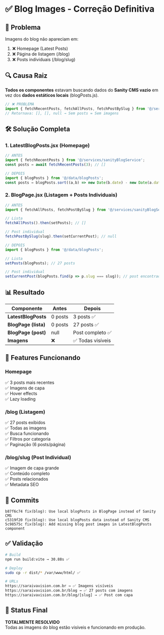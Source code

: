 # ✅ Blog Images - Correção Definitiva

## 🎯 Problema
Imagens do blog não apareciam em:
1. ❌ Homepage (Latest Posts) 
2. ❌ Página de listagem (/blog)
3. ❌ Posts individuais (/blog/slug)

## 🔍 Causa Raiz
**Todos os componentes** estavam buscando dados do **Sanity CMS vazio** em vez dos **dados estáticos locais** (blogPosts.js).

```javascript
// ❌ PROBLEMA
import { fetchRecentPosts, fetchAllPosts, fetchPostBySlug } from '@/services/sanityBlogService';
// Retornava: [], [], null → Sem posts = Sem imagens
```

## 🛠️ Solução Completa

### 1. LatestBlogPosts.jsx (Homepage)
```javascript
// ANTES
import { fetchRecentPosts } from '@/services/sanityBlogService';
const posts = await fetchRecentPosts(3); // []

// DEPOIS
import { blogPosts } from '@/data/blogPosts';
const posts = blogPosts.sort((a,b) => new Date(b.date) - new Date(a.date)).slice(0,3);
```

### 2. BlogPage.jsx (Listagem + Posts Individuais)
```javascript
// ANTES
import { fetchAllPosts, fetchPostBySlug } from '@/services/sanityBlogService';

// Lista
fetchAllPosts().then(setPosts); // []

// Post individual
fetchPostBySlug(slug).then(setCurrentPost); // null

// DEPOIS
import { blogPosts } from '@/data/blogPosts';

// Lista
setPosts(blogPosts); // 27 posts

// Post individual
setCurrentPost(blogPosts.find(p => p.slug === slug)); // post encontrado
```

## 📊 Resultado

| Componente | Antes | Depois |
|------------|-------|--------|
| **LatestBlogPosts** | 0 posts | 3 posts ✅ |
| **BlogPage (lista)** | 0 posts | 27 posts ✅ |
| **BlogPage (post)** | null | Post completo ✅ |
| **Imagens** | ❌ | ✅ Todas visíveis |

## 🎨 Features Funcionando

### Homepage
✅ 3 posts mais recentes  
✅ Imagens de capa  
✅ Hover effects  
✅ Lazy loading  

### /blog (Listagem)
✅ 27 posts exibidos  
✅ Todas as imagens  
✅ Busca funcionando  
✅ Filtros por categoria  
✅ Paginação (6 posts/página)  

### /blog/slug (Post Individual)
✅ Imagem de capa grande  
✅ Conteúdo completo  
✅ Posts relacionados  
✅ Metadata SEO  

## 📝 Commits

```
b87f6c74 fix(blog): Use local blogPosts in BlogPage instead of Sanity CMS
c5319f20 fix(blog): Use local blogPosts data instead of Sanity CMS  
5c98575c fix(blog): Add missing blog post images in LatestBlogPosts component
```

## ✅ Validação

```bash
# Build
npm run build:vite → 30.88s ✅

# Deploy
sudo cp -r dist/* /var/www/html/ ✅

# URLs
https://saraivavision.com.br → ✅ Imagens visíveis
https://saraivavision.com.br/blog → ✅ 27 posts com imagens
https://saraivavision.com.br/blog/[slug] → ✅ Post com capa
```

## 🎉 Status Final
**TOTALMENTE RESOLVIDO**  
Todas as imagens do blog estão visíveis e funcionando em produção.
